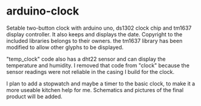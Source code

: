 arduino-clock
=============

Setable two-button clock with arduino uno, ds1302 clock chip and tm1637 display controller.
It also keeps and displays the date. Copyright to the included libraries belongs to their owners. the tm1637 library has been modified to allow other glyphs to be displayed.

"temp_clock" code also has a dht22 sensor and can display the temperature and humidity. I removed that code from "clock" because the sensor readings were not reliable in the casing I build for the clock.

I plan to add a stopwatch and maybe a timer to the basic clock, to make it a more useable kitchen help for me.
Schematics and pictures of the final product will be added.
